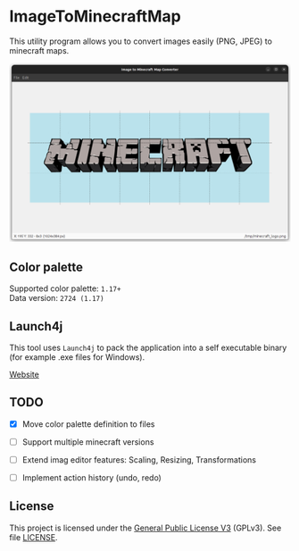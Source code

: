 # ImageToMinecraftMap
This utility program allows you to convert images easily (PNG, JPEG) to minecraft maps.

![Gui Overview](docs/gui_overview.png)

## Color palette

Supported color palette: `1.17+` \
Data version: `2724 (1.17)`

## Launch4j
This tool uses `Launch4j` to pack the application into a self executable binary (for example .exe files for Windows).

[Website](http://launch4j.sourceforge.net/)

## TODO

- [x] Move color palette definition to files
- [ ] Support multiple minecraft versions
- [ ] Extend imag editor features: Scaling, Resizing, Transformations
- [ ] Implement action history (undo, redo)


## License

This project is licensed under the [General Public License V3](https://www.gnu.org/licenses/gpl-3.0.en.html) (GPLv3).
See file [LICENSE](/LICENSE).